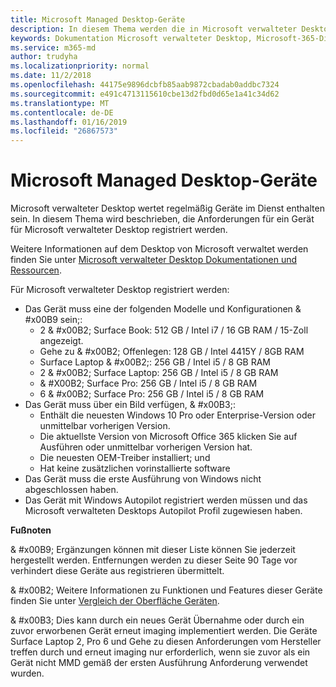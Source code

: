 ```yaml
---
title: Microsoft Managed Desktop-Geräte
description: In diesem Thema werden die in Microsoft verwalteter Desktop verwendeten Gerätespezifikationen.
keywords: Dokumentation Microsoft verwalteter Desktop, Microsoft-365-Dienst
ms.service: m365-md
author: trudyha
ms.localizationpriority: normal
ms.date: 11/2/2018
ms.openlocfilehash: 44175e9896dcbfb85aab9872cbadab0addbc7324
ms.sourcegitcommit: e491c4713115610cbe13d2fbd0d65e1a41c34d62
ms.translationtype: MT
ms.contentlocale: de-DE
ms.lasthandoff: 01/16/2019
ms.locfileid: "26867573"
---
```

# <a name="microsoft-managed-desktop-devices"></a>Microsoft Managed Desktop-Geräte

Microsoft verwalteter Desktop wertet regelmäßig Geräte im Dienst enthalten sein. In diesem Thema wird beschrieben, die Anforderungen für ein Gerät für Microsoft verwalteter Desktop registriert werden.

Weitere Informationen auf dem Desktop von Microsoft verwaltet werden finden Sie unter [Microsoft verwalteter Desktop Dokumentationen und Ressourcen](https://docs.microsoft.com/microsoft-365/managed-desktop/). 

<!-- Microsoft 365 E5; Device as a Service -->
<!-- Split from device & technologies topic. Destination topic for aka.ms/device-list  -->Für Microsoft verwalteter Desktop registriert werden:

- Das Gerät muss eine der folgenden Modelle und Konfigurationen & #x00B9 sein;:
    - 2 & #x00B2; Surface Book: 512 GB / Intel i7 / 16 GB RAM / 15-Zoll angezeigt.
    - Gehe zu & #x00B2; Offenlegen: 128 GB / Intel 4415Y / 8GB RAM
    - Surface Laptop & #x00B2;: 256 GB / Intel i5 / 8 GB RAM
    - 2 & #x00B2; Surface Laptop: 256 GB / Intel i5 / 8 GB RAM 
    - & #X00B2; Surface Pro: 256 GB / Intel i5 / 8 GB RAM
    - 6 & #x00B2; Surface Pro: 256 GB / Intel i5 / 8 GB RAM
- Das Gerät muss über ein Bild verfügen, & #x00B3;:
    - Enthält die neuesten Windows 10 Pro oder Enterprise-Version oder unmittelbar vorherigen Version.
    - Die aktuellste Version von Microsoft Office 365 klicken Sie auf Ausführen oder unmittelbar vorherigen Version hat.
    - Die neuesten OEM-Treiber installiert; und
    - Hat keine zusätzlichen vorinstallierte software
- Das Gerät muss die erste Ausführung von Windows nicht abgeschlossen haben.
- Das Gerät mit Windows Autopilot registriert werden müssen und das Microsoft verwalteten Desktops Autopilot Profil zugewiesen haben.

**Fußnoten**

& #x00B9; Ergänzungen können mit dieser Liste können Sie jederzeit hergestellt werden. Entfernungen werden zu dieser Seite 90 Tage vor verhindert diese Geräte aus registrieren übermittelt.

& #x00B2; Weitere Informationen zu Funktionen und Features dieser Geräte finden Sie unter [Vergleich der Oberfläche Geräten](https://www.microsoft.com/surface/devices/compare-devices).

& #x00B3; Dies kann durch ein neues Gerät Übernahme oder durch ein zuvor erworbenen Gerät erneut imaging implementiert werden. Die Geräte Surface Laptop 2, Pro 6 und Gehe zu diesen Anforderungen vom Hersteller treffen durch und erneut imaging nur erforderlich, wenn sie zuvor als ein Gerät nicht MMD gemäß der ersten Ausführung Anforderung verwendet wurden.

